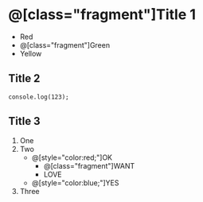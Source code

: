 # @[class="fragment"]Title 1

* Red
* @[class="fragment"]Green
* Yellow

## Title 2

    console.log(123);

## Title 3
1. One
2. Two
    * @[style="color:red;"]OK
        * @[class="fragment"]WANT
        * LOVE
    * @[style="color:blue;"]YES
3. Three
